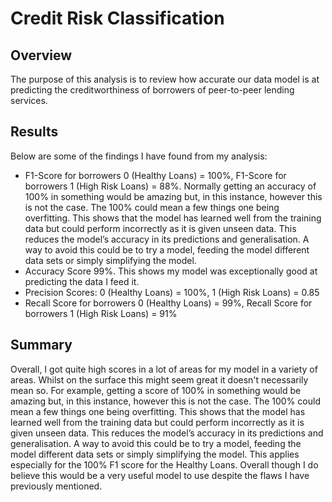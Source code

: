 # Credit Risk Classification

## Overview
The purpose of this analysis is to review how accurate our data model is at predicting the creditworthiness of borrowers of peer-to-peer lending services. 

## Results
Below are some of the findings I have found from my analysis:
- F1-Score for borrowers 0 (Healthy Loans) = 100%, F1-Score for borrowers 1 (High Risk Loans) = 88%. Normally getting an accuracy of 100% in something would be amazing but, in this instance, however this is not the case. The 100% could mean a few things one being overfitting. This shows that the model has learned well from the training data but could perform incorrectly as it is given unseen data. This reduces the model’s accuracy in its predictions and generalisation. A way to avoid this could be to try a model, feeding the model different data sets or simply simplifying the model.
- Accuracy Score 99%. This shows my model was exceptionally good at predicting the data I feed it.
- Precision Scores: 0 (Healthy Loans) = 100%, 1 (High Risk Loans) = 0.85
- Recall Score for borrowers 0 (Healthy Loans) = 99%, Recall Score for borrowers 1 (High Risk Loans) = 91%

## Summary
Overall, I got quite high scores in a lot of areas for my model in a variety of areas. Whilst on the surface this might seem great it doesn't necessarily mean so. For example, getting a score of 100% in something would be amazing but, in this instance, however this is not the case. The 100% could mean a few things one being overfitting. This shows that the model has learned well from the training data but could perform incorrectly as it is given unseen data. This reduces the model’s accuracy in its predictions and generalisation. A way to avoid this could be to try a model, feeding the model different data sets or simply simplifying the model. This applies especially for the 100% F1 score for the Healthy Loans. Overall though I do believe this would be a very useful model to use despite the flaws I have previously mentioned.
